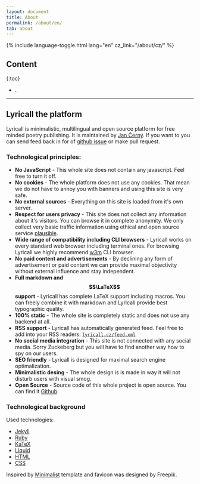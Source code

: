 ```yaml
---
layout: document
title: About
permalink: /about/en/
tab: about
---
```


{% include language-toggle.html lang="en" cz_link="/about/cz/" %}

<h2 class="no_toc">Content</h2>

{:toc}
- .
 
---

## Lyricall the platform
Lyricall is minimalistic, multilingual and open source platform for free minded poetry 
publishing. It is maintained by [Jan Černý](https://blackblog.cz/). If you want to you 
can send feed back in for of [github issue](https://github.com/yagarea/lyricall/issues) 
or make pull request.

### Technological principles:
- **No JavaScript** - This whole site does not contain any javascript. Feel free to 
turn it off.
- **No cookies** - The whole platform does not use any cookies. That mean we do not 
have to annoy you with banners and using this site is very safe.
- **No external sources** - Everything on this site is loaded from it's own server.
- **Respect for users privacy** - This site does not collect any information about 
it's visitors. You can browse it in complete anonymity. We only collect very basic 
traffic information using ethical and open source service 
[plausible](https://plausible.io/).
- **Wide range of compatibility including CLI browsers** - Lyricall works on every 
standard web browser including terminal ones. For browsing Lyricall we highly 
recommend [w3m](http://w3m.sourceforge.net/) CLI browser.
- **No paid content and advertisements** - By declining any form of advertisement or 
paid content we can provide maximal objectivity without external influence and stay 
independent.
- **Full markdown and $$\LaTeX$$ support** - Lyricall has complete LaTeX support 
including macros. You can freely combine it with markdown and Lyricall provide best 
typographic quality.
- **100% static** - The whole site is completely static and does not use any backend 
at all.
- **RSS support** - Lyricall has automatically generated feed. Feel free to add into 
your RSS readers: [`lyricall.cz/feed.xml`](https://lyricall.cz/feed.xml)
- **No social media integration** - This site is not connected with any social media. 
Sorry Zuckeberg but you will have to find another way how to spy on our users.
- **SEO friendly** - Lyricall is designed for maximal search engine optimalization.
- **Minimalistic desing** - The whole design is is made in way it will not disturb 
users with visual smog.
- **Open Source** - Source code of this whole project is open source. You can find it 
[Github](https://github.com/yagarea/lyricall).


### Technological background

Used technologies:
- [Jekyll](https://jekyllrb.com/)
- [Ruby](https://www.ruby-lang.org/en/)
- [KaTeX](https://katex.org/)
- [Liquid](https://shopify.github.io/liquid/)
- [HTML](https://en.wikipedia.org/wiki/HTML)
- [CSS](https://en.wikipedia.org/wiki/CSS)

Inspired by [Minimalist](https://github.com/Trybnetic/minimalist/) template and 
favicon was designed by Freepik.

